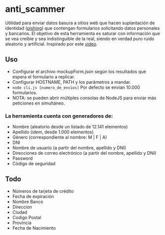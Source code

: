 # anti_scammer

 Utilidad para enviar datos basura a sitios web que hacen suplantación de identidad ([pishing](https://es.wikipedia.org/wiki/Phishing)) que contengan formularios solicitando datos personales y bancarios. El objetivo de esta herramienta es saturar con información que se vea creíble y sea indistinguible de la real, siendo en verdad puro ruido aleatorio y artificial. Inspirado por este [video](https://www.youtube.com/watch?v=UtNYzv8gLbs).

## Uso
- Configurar el archivo mockupForm.json según los resultados que espera el formulario a replicar.
- Configurar HOSTNAME, PATH y los parámetros a mandar.
- `node cli.js [numero_de_envios]` Por defecto se envían 10.000 formularios.
- NOTA: se pueden abrir múltiples consolas de NodeJS para enviar más peticiones en simultáneo.

### La herramienta cuenta con generadores de:
- Nombre (aleatorio desde un listado de 12.141 elementos)
- Apellido (idem, desde 1.000 elementos)
- Género (correspondiente al nombre: M | F | A)
- DNI
- Nombre de usuario (a partir del nombre, apellido y DNI)
- Direcciones de correo electrónico (a partir del nombre, apellido y DNI)
- Password
- Código de seguridad

## Todo
- Números de tarjeta de crédito
- Fecha de expiración
- Nombre Banco
- Direccion
- Ciudad
- Codigo Postal
- Provincia
- Fecha de Nacimiento